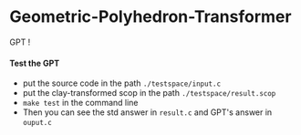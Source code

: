 # Geometric-Polyhedron-Transformer

GPT !

#### Test the GPT

- put the source code in the path `./testspace/input.c`
- put the clay-transformed scop in the path `./testspace/result.scop`
- `make test` in the command line
- Then you can see the std answer in `result.c` and GPT's answer in `ouput.c`

